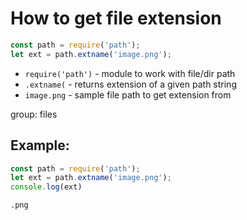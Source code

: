# How to get file extension

```js
const path = require('path');
let ext = path.extname('image.png');
```

- `require('path')` - module to work with file/dir path
- `.extname(` - returns extension of a given path string
- `image.png` - sample file path to get extension from

group: files

## Example: 
```js
const path = require('path');
let ext = path.extname('image.png');
console.log(ext)
```
```
.png

```

